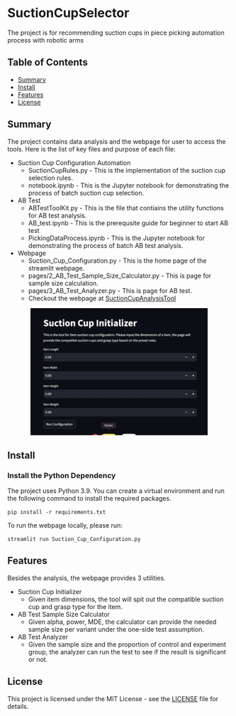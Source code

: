 # SuctionCupSelector
The project is for recommending suction cups in piece picking automation process with robotic arms


## Table of Contents
- [Summary](#summary)
- [Install](#install)
- [Features](#features)
- [License](#license)


## Summary

The project contains data analysis and the webpage for user to access the tools. Here is the list of key files and purpose of each file:

* Suction Cup Configuration Automation
    * SuctionCupRules.py - This is the implementation of the suction cup selection rules.
    * notebook.ipynb - This is the Jupyter notebook for demonstrating the process of batch suction cup selection.
* AB Test
    * ABTestToolKit.py - This is the file that contiains the utility functions for AB test analysis.
    * AB_test.ipynb - This is the prerequsite guide for beginner to start AB test
    * PickingDataProcess.ipynb - This is the Jupyter notebook for demonstrating the process of batch AB test analysis.
* Webpage
    * Suction_Cup_Configuration.py - This is the home page of the streamlit webpage.
    * pages/2_AB_Test_Sample_Size_Calculator.py - This is page for sample size calculation.
    * pages/3_AB_Test_Analyzer.py - This is page for AB test.
    * Checkout the webpage at [SuctionCupAnalysisTool](https://suctioncupselector.streamlit.app)

<p align="center">
  <img src="suctionCupInitializerDemo.gif" width="400px">
</p>


## Install

### Install the Python Dependency

The project uses Python 3.9. You can create a virtual environment and run the following command to install the required packages.

```cli
pip install -r requirements.txt
```

To run the webpage locally, please run:

```cli
streamlit run Suction_Cup_Configuration.py
```

## Features

Besides the analysis, the webpage provides 3 utilities.

* Suction Cup Initializer
   * Given item dimensions, the tool will spit out the compatible suction cup and grasp type for the item.
* AB Test Sample Size Calculator
   * Given alpha, power, MDE, the calculator can provide the needed sample size per variant under the one-side test assumption.
* AB Test Analyzer
   * Given the sample size and the proportion of control and experiment group, the analyzer can run the test to see if the result is significant or not.
 

## License

This project is licensed under the MIT License - see the [LICENSE](LICENSE) file for details.
